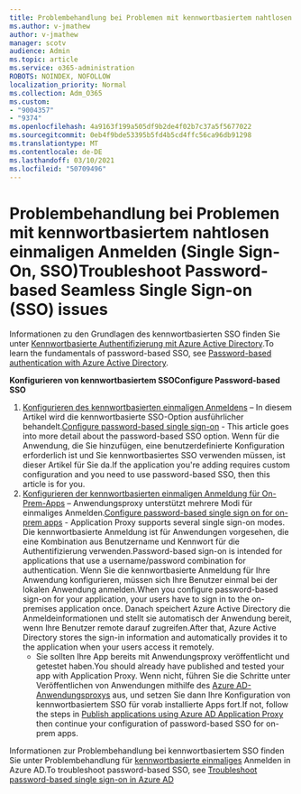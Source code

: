 ```yaml
---
title: Problembehandlung bei Problemen mit kennwortbasiertem nahtlosen einmaligen Anmelden (Single Sign-On, SSO)
ms.author: v-jmathew
author: v-jmathew
manager: scotv
audience: Admin
ms.topic: article
ms.service: o365-administration
ROBOTS: NOINDEX, NOFOLLOW
localization_priority: Normal
ms.collection: Adm_O365
ms.custom:
- "9004357"
- "9374"
ms.openlocfilehash: 4a9163f199a505df9b2de4f02b7c37a5f5677022
ms.sourcegitcommit: 0eb4f9bde53395b5fd4b5cd4ffc56ca96db91298
ms.translationtype: MT
ms.contentlocale: de-DE
ms.lasthandoff: 03/10/2021
ms.locfileid: "50709496"
---
```

# <a name="troubleshoot-password-based-seamless-single-sign-on-sso-issues"></a><span data-ttu-id="6beca-102">Problembehandlung bei Problemen mit kennwortbasiertem nahtlosen einmaligen Anmelden (Single Sign-On, SSO)</span><span class="sxs-lookup"><span data-stu-id="6beca-102">Troubleshoot Password-based Seamless Single Sign-on (SSO) issues</span></span>

<span data-ttu-id="6beca-103">Informationen zu den Grundlagen des kennwortbasierten SSO finden Sie unter [Kennwortbasierte Authentifizierung mit Azure Active Directory](https://docs.microsoft.com/azure/active-directory/fundamentals/auth-password-based-sso).</span><span class="sxs-lookup"><span data-stu-id="6beca-103">To learn the fundamentals of password-based SSO, see [Password-based authentication with Azure Active Directory](https://docs.microsoft.com/azure/active-directory/fundamentals/auth-password-based-sso).</span></span>

<span data-ttu-id="6beca-104">**Konfigurieren von kennwortbasiertem SSO**</span><span class="sxs-lookup"><span data-stu-id="6beca-104">**Configure Password-based SSO**</span></span>

1. <span data-ttu-id="6beca-105">[Konfigurieren des kennwortbasierten einmaligen Anmeldens](https://docs.microsoft.com/azure/active-directory/manage-apps/configure-password-single-sign-on-non-gallery-applications) – In diesem Artikel wird die kennwortbasierte SSO-Option ausführlicher behandelt.</span><span class="sxs-lookup"><span data-stu-id="6beca-105">[Configure password-based single sign-on](https://docs.microsoft.com/azure/active-directory/manage-apps/configure-password-single-sign-on-non-gallery-applications) - This article goes into more detail about the password-based SSO option.</span></span> <span data-ttu-id="6beca-106">Wenn für die Anwendung, die Sie hinzufügen, eine benutzerdefinierte Konfiguration erforderlich ist und Sie kennwortbasiertes SSO verwenden müssen, ist dieser Artikel für Sie da.</span><span class="sxs-lookup"><span data-stu-id="6beca-106">If the application you're adding requires custom configuration and you need to use password-based SSO, then this article is for you.</span></span>
2. <span data-ttu-id="6beca-107">[Konfigurieren der kennwortbasierten einmaligen Anmeldung für On-Prem-Apps](https://docs.microsoft.com/azure/active-directory/manage-apps/application-proxy-configure-single-sign-on-password-vaulting) – Anwendungsproxy unterstützt mehrere Modi für einmaliges Anmelden.</span><span class="sxs-lookup"><span data-stu-id="6beca-107">[Configure password-based single sign on for on-prem apps](https://docs.microsoft.com/azure/active-directory/manage-apps/application-proxy-configure-single-sign-on-password-vaulting) - Application Proxy supports several single sign-on modes.</span></span> <span data-ttu-id="6beca-108">Die kennwortbasierte Anmeldung ist für Anwendungen vorgesehen, die eine Kombination aus Benutzername und Kennwort für die Authentifizierung verwenden.</span><span class="sxs-lookup"><span data-stu-id="6beca-108">Password-based sign-on is intended for applications that use a username/password combination for authentication.</span></span> <span data-ttu-id="6beca-109">Wenn Sie die kennwortbasierte Anmeldung für Ihre Anwendung konfigurieren, müssen sich Ihre Benutzer einmal bei der lokalen Anwendung anmelden.</span><span class="sxs-lookup"><span data-stu-id="6beca-109">When you configure password-based sign-on for your application, your users have to sign in to the on-premises application once.</span></span> <span data-ttu-id="6beca-110">Danach speichert Azure Active Directory die Anmeldeinformationen und stellt sie automatisch der Anwendung bereit, wenn Ihre Benutzer remote darauf zugreifen.</span><span class="sxs-lookup"><span data-stu-id="6beca-110">After that, Azure Active Directory stores the sign-in information and automatically provides it to the application when your users access it remotely.</span></span>
    - <span data-ttu-id="6beca-111">Sie sollten Ihre App bereits mit Anwendungsproxy veröffentlicht und getestet haben.</span><span class="sxs-lookup"><span data-stu-id="6beca-111">You should already have published and tested your app with Application Proxy.</span></span> <span data-ttu-id="6beca-112">Wenn nicht, führen Sie die Schritte unter Veröffentlichen von Anwendungen mithilfe des [Azure AD-Anwendungsproxys](https://docs.microsoft.com/azure/active-directory/manage-apps/application-proxy-add-on-premises-application) aus, und setzen Sie dann Ihre Konfiguration von kennwortbasiertem SSO für vorab installierte Apps fort.</span><span class="sxs-lookup"><span data-stu-id="6beca-112">If not, follow the steps in [Publish applications using Azure AD Application Proxy](https://docs.microsoft.com/azure/active-directory/manage-apps/application-proxy-add-on-premises-application) then continue your configuration of password-based SSO for on-prem apps.</span></span>

<span data-ttu-id="6beca-113">Informationen zur Problembehandlung bei kennwortbasiertem SSO finden Sie unter Problembehandlung für [kennwortbasierte einmaliges](https://docs.microsoft.com/azure/active-directory/manage-apps/troubleshoot-password-based-sso) Anmelden in Azure AD.</span><span class="sxs-lookup"><span data-stu-id="6beca-113">To troubleshoot password-based SSO, see [Troubleshoot password-based single sign-on in Azure AD](https://docs.microsoft.com/azure/active-directory/manage-apps/troubleshoot-password-based-sso)</span></span>
